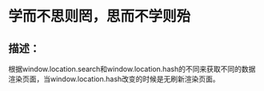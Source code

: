 # 学而不思则罔，思而不学则殆

## 描述：
    
根据window.location.search和window.location.hash的不同来获取不同的数据渲染页面，当window.location.hash改变的时候是无刷新渲染页面。





